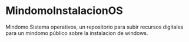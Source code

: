 # MindomoInstalacionOS
Mindomo Sistema operativos, un repositorio para subir recursos digitales para un mindomo público sobre la instalacion de windows.
